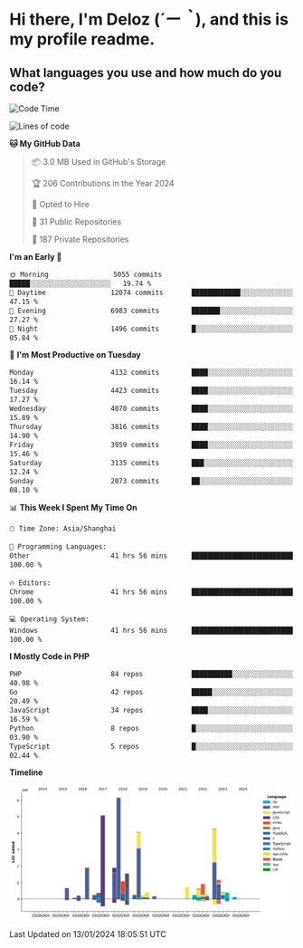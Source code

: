 # **Hi there, I'm Deloz (*´ー｀*), and this is my profile readme.**

## **What languages you use and how much do you code?**

<!--START_SECTION:waka-->
![Code Time](http://img.shields.io/badge/Code%20Time-3%2C171%20hrs%2017%20mins-blue)

![Lines of code](https://img.shields.io/badge/From%20Hello%20World%20I%27ve%20Written-33.4%20million%20lines%20of%20code-blue)

**🐱 My GitHub Data** 

> 📦 3.0 MB Used in GitHub's Storage 
 > 
> 🏆 206 Contributions in the Year 2024
 > 
> 💼 Opted to Hire
 > 
> 📜 31 Public Repositories 
 > 
> 🔑 187 Private Repositories 
 > 
**I'm an Early 🐤** 

```text
🌞 Morning                5055 commits        █████░░░░░░░░░░░░░░░░░░░░   19.74 % 
🌆 Daytime                12074 commits       ████████████░░░░░░░░░░░░░   47.15 % 
🌃 Evening                6983 commits        ███████░░░░░░░░░░░░░░░░░░   27.27 % 
🌙 Night                  1496 commits        █░░░░░░░░░░░░░░░░░░░░░░░░   05.84 % 
```
📅 **I'm Most Productive on Tuesday** 

```text
Monday                   4132 commits        ████░░░░░░░░░░░░░░░░░░░░░   16.14 % 
Tuesday                  4423 commits        ████░░░░░░░░░░░░░░░░░░░░░   17.27 % 
Wednesday                4070 commits        ████░░░░░░░░░░░░░░░░░░░░░   15.89 % 
Thursday                 3816 commits        ████░░░░░░░░░░░░░░░░░░░░░   14.90 % 
Friday                   3959 commits        ████░░░░░░░░░░░░░░░░░░░░░   15.46 % 
Saturday                 3135 commits        ███░░░░░░░░░░░░░░░░░░░░░░   12.24 % 
Sunday                   2073 commits        ██░░░░░░░░░░░░░░░░░░░░░░░   08.10 % 
```


📊 **This Week I Spent My Time On** 

```text
🕑︎ Time Zone: Asia/Shanghai

💬 Programming Languages: 
Other                    41 hrs 56 mins      █████████████████████████   100.00 % 

🔥 Editors: 
Chrome                   41 hrs 56 mins      █████████████████████████   100.00 % 

💻 Operating System: 
Windows                  41 hrs 56 mins      █████████████████████████   100.00 % 
```

**I Mostly Code in PHP** 

```text
PHP                      84 repos            ██████████░░░░░░░░░░░░░░░   40.98 % 
Go                       42 repos            █████░░░░░░░░░░░░░░░░░░░░   20.49 % 
JavaScript               34 repos            ████░░░░░░░░░░░░░░░░░░░░░   16.59 % 
Python                   8 repos             █░░░░░░░░░░░░░░░░░░░░░░░░   03.90 % 
TypeScript               5 repos             █░░░░░░░░░░░░░░░░░░░░░░░░   02.44 % 
```



**Timeline**

![Lines of Code chart](https://raw.githubusercontent.com/deloz/deloz/main/assets/bar_graph.png)


 Last Updated on 13/01/2024 18:05:51 UTC
<!--END_SECTION:waka-->

